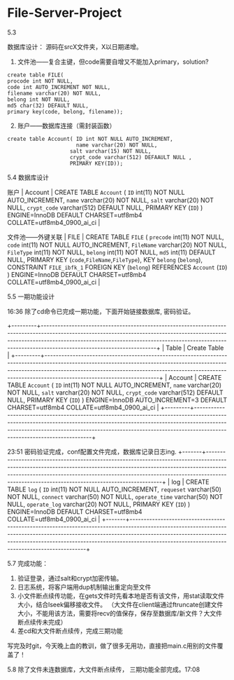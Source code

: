 # File-Server-Project

5.3 

数据库设计：
源码在srcX文件夹，X以日期递增。

1. 文件池——复合主键，但code需要自增又不能加入primary，solution?

```mysql
create table FILE(
procode int NOT NULL, 
code int AUTO_INCREMENT NOT NULL, 
filename varchar(20) NOT NULL, 
belong int NOT NULL, 
md5 char(32) DEFAULT NULL, 
primary key(code, belong, filename));
```
2. 账户——数据库连接（需封装函数）

```mysql
create table Account( ID int NOT NULL AUTO_INCREMENT, 
                      name varchar(20) NOT NULL, 
                    salt varchar(15) NOT NULL, 
                    crypt_code varchar(512) DEFAAULT NULL , 
                    PRIMARY KEY(ID)); 
```

5.4 数据库设计

账户
| Account | CREATE TABLE `Account` (
  `ID` int(11) NOT NULL AUTO_INCREMENT,
  `name` varchar(20) NOT NULL,
  `salt` varchar(20) NOT NULL,
  `crypt_code` varchar(512) DEFAULT NULL,
  PRIMARY KEY (`ID`)
) ENGINE=InnoDB DEFAULT CHARSET=utf8mb4 COLLATE=utf8mb4_0900_ai_ci |

文件池——外键关联
| FILE  | CREATE TABLE `FILE` (
  `precode` int(11) NOT NULL,
  `code` int(11) NOT NULL AUTO_INCREMENT,
  `FileName` varchar(20) NOT NULL,
  `FileType` int(11) NOT NULL,
  `belong` int(11) NOT NULL,
  `md5` int(11) DEFAULT NULL,
  PRIMARY KEY (`code`,`FileName`,`FileType`),
  KEY `belong` (`belong`),
  CONSTRAINT `FILE_ibfk_1` FOREIGN KEY (`belong`) REFERENCES `Account` (`ID`)
) ENGINE=InnoDB DEFAULT CHARSET=utf8mb4 COLLATE=utf8mb4_0900_ai_ci |

5.5 一期功能设计

16:36 除了cd命令已完成一期功能，下面开始链接数据库, 密码验证。

+---------+-----------------------------------------------------------------------------------------------------------------------------------------------------------------------------------------------------------------------------------------------------------------------------------+
| Table   | Create Table                                                                                                                                                                                                                                                                      |
+---------+-----------------------------------------------------------------------------------------------------------------------------------------------------------------------------------------------------------------------------------------------------------------------------------+
| Account | CREATE TABLE `Account` (
  `ID` int(11) NOT NULL AUTO_INCREMENT,
  `name` varchar(20) NOT NULL,
  `salt` varchar(20) NOT NULL,
  `crypt_code` varchar(512) DEFAULT NULL,
  PRIMARY KEY (`ID`)
) ENGINE=InnoDB AUTO_INCREMENT=3 DEFAULT CHARSET=utf8mb4 COLLATE=utf8mb4_0900_ai_ci |
+---------+-----------------------------------------------------------------------------------------------------------------------------------------------------------------------------------------------------------------------------------------------------------------------------------+

23:51 密码验证完成，conf配置文件完成，数据库记录日志ing.
+-------+--------------------------------------------------------------------------------------------------------------------------------------------------------------------------------------------------------------------------------------------------------------------------------------------------------+
| log   | CREATE TABLE `log` (
  `ID` int(11) NOT NULL AUTO_INCREMENT,
  `requeset` varchar(50) NOT NULL,
  `connect` varchar(50) NOT NULL,
  `operate_time` varchar(50) NOT NULL,
  `operate_log` varchar(20) NOT NULL,
  PRIMARY KEY (`ID`)
) ENGINE=InnoDB DEFAULT CHARSET=utf8mb4 COLLATE=utf8mb4_0900_ai_ci |
+-------+--------------------------------------------------------------------------------------------------------------------------------------------------------------------------------------------------------------------------------------------------------------------------------------------------------+



5.7
完成功能：
1. 验证登录，通过salt和crypt加密传输。
2. 日志系统，将客户端用dup机制输出重定向至文件
3. 小文件断点续传功能，在gets文件时先看本地是否有该文件，用stat读取文件大小，结合lseek偏移接收文件。
（大文件在client端通过ftruncate创建文件大小，不能用该方法，需要将recv的值保存，保存至数据库/新文件？大文件断点续传未完成）
4. 差cd和大文件断点续传，完成三期功能

写完及时git，今天晚上血的教训，做了很多无用功，直接把main.c用别的文件覆盖了！

5.8
除了文件未连数据库，大文件断点续传， 三期功能全部完成。17:08

